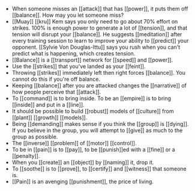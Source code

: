 - When someone misses an [[attack]] that has [[power]], it puts them off [[balance]]. How may you let someone miss?
- [[Muay]] [[kru]] Kem says you only need to go about 70% effort on strikes. 100% is enough power to generate a lot of [[tension]], and that tension will disrupt your [[balance]]. He suggests [[meditation]] after every training session to learn to improve your ability to [[predict]] your opponent. [[Sylvie Von Douglas-Ittu]] says you rush when you can't predict what is happening, which creates tension.
- [[Balance]] is a [[transport]] network for [[speed]] and [[power]].
- Use the [[strikes]] that you've landed as your [[feint]].
- Throwing [[strikes]] immediately left then right forces [[balance]]. You cannot do this if you're off balance.
- Keeping [[balance]] after you are attacked changes the [[narrative]] of how people perceive that [[attack]].
- To [[command]] is to bring inside. To be an [[empire]] is to bring [[inside]] and put in a [[line]].
- It should be possible to build [[robust]] models of [[culture]] from [[plant]] [[growth]] [[models]].
- Being [[demanding]] makes sense if you think the [[group]] is [[dying]]. If you believe in the group, you will attempt to [[give]] as much to the group as possible.
- The [[inverse]] [[problem]] of [[motor]] [[control]].
- To be in [[pain]] is to [[pay]], to be [[punish]]ed with a [[fine]] or a [[penalty]].
- When you [[create]] an [[object]] by [[naming]] it, drop it.
- To [[soothe]] is to [[prove]], to [[certify]] and [[witness]] that someone is.
- [[Pain]] is an avenging [[punishment]], the price of living.